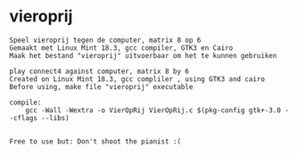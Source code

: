 # vieroprij
    
    Speel vieroprij tegen de computer, matrix 8 op 6
    Gemaakt met Linux Mint 18.3, gcc compiler, GTK3 en Cairo
    Maak het bestand "vieroprij" uitvoerbaar om het te kunnen gebruiken
    
    play connect4 against computer, matrix 8 by 6
    Created on Linux Mint 18.3, gcc compliler , using GTK3 and cairo
    Before using, make file "vieroprij" executable
    
    compile:
        gcc -Wall -Wextra -o VierOpRij VierOpRij.c $(pkg-config gtk+-3.0 --cflags --libs)
    
    
    Free to use but: Don't shoot the pianist :(
